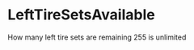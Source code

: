 # LeftTireSetsAvailable <Badge text="int" />

How many left tire sets are remaining  255 is unlimited
